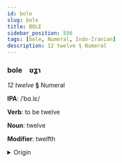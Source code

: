 ```yaml
---
id: bole
slug: bole
title: BOLE
sidebar_position: 556
tags: [bole, Numeral, Indo-Iranian]
description: 12 twelve § Numeral
---
```


### bole&emsp;<span kind="abugida">ʋʓɿ</span>

*12 twelve* **§** Numeral

**IPA**: /ˈbɑ.lɛ/

**Verb**: to be twelve

**Noun**: twelve

**Modifier**: twelfth

<details>
    <summary>Origin</summary>
    Hindi बारह bārah [bäː.ɾɛʱ]<br/>
    <em>Indo-Iranian Language Family</em>
</details>